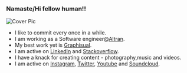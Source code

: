 ### Namaste/Hi fellow human!!

![Cover Pic](https://github.com/lapstjup/lapstjup/blob/master/Creativity.png)




- I like to commit every once in a while.
- I am working as a Software engineer@[Altran](https://www.altran.com/de/en/).
- My best work yet is [Graphisual](https://graphisual.netlify.com).
- I am active on [LinkedIn](www.linkedin.com/in/lakshya-thakur) and [Stackoverflow](https://stackoverflow.com/users/8130690/lakshya-thakur).
- I have a knack for creating content - photography,music and videos.
- I am active on [Instagram](https://www.instagram.com/lakbychance/), [Twitter](https://twitter.com/lakbychance), [Youtube](https://www.youtube.com/user/Pstjup) and [Soundcloud](https://soundcloud.com/lakshya-thakur).
<!--
**lapstjup/lapstjup** is a ✨ _special_ ✨ repository because its `README.md` (this file) appears on your GitHub profile.

Here are some ideas to get you started:

- 🔭 I’m currently working on ...
- 🌱 I’m currently learning ...
- 👯 I’m looking to collaborate on ...
- 🤔 I’m looking for help with ...
- 💬 Ask me about ...
- 📫 How to reach me: ...
- 😄 Pronouns: ...
- ⚡ Fun fact: ...
-->
